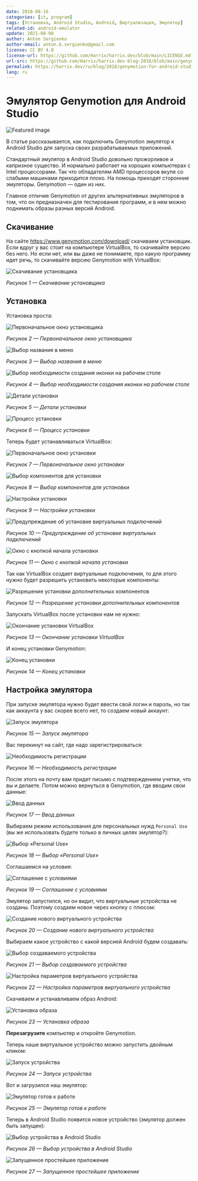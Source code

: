 ```yaml
---
date: 2018-08-16
categories: [it, program]
tags: [Установка, Android Studio, Android, Виртуализация, Эмулятор]
related-id: android-emulator
update: 2021-08-08
author: Anton Sergienko
author-email: anton.b.sergienko@gmail.com
license: CC BY 4.0
license-url: https://github.com/Harrix/harrix.dev/blob/main/LICENSE.md
url-src: https://github.com/Harrix/harrix.dev-blog-2018/blob/main/genymotion-for-android-studio/genymotion-for-android-studio.md
permalink: https://harrix.dev/ru/blog/2018/genymotion-for-android-studio/
lang: ru
---
```


# Эмулятор Genymotion для Android Studio

![Featured image](featured-image.svg)

В статье рассказывается, как подключить Genymotion эмулятор к Android Studio для запуска своих разрабатываемых приложений.

Стандартный эмулятор в Android Studio довольно прожорливое и капризное существо. И нормально работает на хороших компьютерах с Intel процессорами. Так что обладателям AMD процессоров вкупе со слабыми машинами приходится плохо. На помощь приходят сторонние эмуляторы. Genymotion — один из них.

Главное отличие Genymotion от других альтернативных эмуляторов в том, что он предназначен для тестирования программ, и в нем можно поднимать образы разных версий Android.

## Скачивание

На сайте <https://www.genymotion.com/download/> скачиваем установщик. Если вдруг у вас стоит на компьютере VirtualBox, то скачивайте версию без него. Но если нет, или вы даже не понимаете, про какую программу идет речь, то скачивайте версию Genymotion with VirtualBox:

![Скачивание установщика](img/download.png)

_Рисунок 1 — Скачивание установщика_

## Установка

Установка проста:

![Первоначальное окно установщика](img/install_01.png)

_Рисунок 2 — Первоначальное окно установщика_

![Выбор названия в меню](img/install_02.png)

_Рисунок 3 — Выбор названия в меню_

![Выбор необходимости создания иконки на рабочем столе](img/install_03.png)

_Рисунок 4 — Выбор необходимости создания иконки на рабочем столе_

![Детали установки](img/install_04.png)

_Рисунок 5 — Детали установки_

![Процесс установки](img/install_05.png)

_Рисунок 6 — Процесс установки_

Теперь будет устанавливаться VirtualBox:

![Первоначальное окно установки](img/install_06.png)

_Рисунок 7 — Первоначальное окно установки_

![Выбор компонентов для установки](img/install_07.png)

_Рисунок 8 — Выбор компонентов для установки_

![Настройки установки](img/install_08.png)

_Рисунок 9 — Настройки установки_

![Предупреждение об установке виртуальных подключений](img/install_09.png)

_Рисунок 10 — Предупреждение об установке виртуальных подключений_

![Окно с кнопкой начала установки](img/install_10.png)

_Рисунок 11 — Окно с кнопкой начала установки_

Так как VirtualBox создает виртуальные подключения, то для этого нужно будет разрешить установить некоторые компоненты:

![Разрешение установки дополнительных компонентов](img/install_11.png)

_Рисунок 12 — Разрешение установки дополнительных компонентов_

Запускать VirtualBox после установки нам не нужно:

![Окончание установки VirtualBox](img/install_12.png)

_Рисунок 13 — Окончание установки VirtualBox_

И конец установки Genymotion:

![Конец установки](img/install_13.png)

_Рисунок 14 — Конец установки_

## Настройка эмулятора

При запуске эмулятора нужно будет ввести свой логин и пароль, но так как аккаунта у вас скорее всего нет, то создаем новый аккаунт:

![Запуск эмулятора](img/install_14.png)

_Рисунок 15 — Запуск эмулятора_

Вас перекинут на сайт, где надо зарегистрироваться:

![Необходимость регистрации](img/install_15.png)

_Рисунок 16 — Необходимость регистрации_

После этого на почту вам придет письмо с подтверждением учетки, что вы и делаете. Потом можно вернуться в Genymotion, где вводим свои данные:

![Ввод данных](img/install_16.png)

_Рисунок 17 — Ввод данных_

Выбираем режим использования для персональных нужд `Personal Use` (вы же использовать будете только в личных целях эмулятор?):

![Выбор «Personal Use»](img/install_17.png)

_Рисунок 18 — Выбор «Personal Use»_

Соглашаемся на условия:

![Соглашение с условиями](img/install_18.png)

_Рисунок 19 — Соглашение с условиями_

Эмулятор запустился, но он видит, что виртуальные устройства не созданы. Поэтому создаем новое через кнопку с плюсом:

![Создание нового виртуального устройства](img/install_19.png)

_Рисунок 20 — Создание нового виртуального устройства_

Выбираем какое устройство с какой версией Android будем создавать:

![Выбор создаваемого устройства](img/install_20.png)

_Рисунок 21 — Выбор создаваемого устройства_

![Настройка параметров виртуального устройства](img/install_21.png)

_Рисунок 22 — Настройка параметров виртуального устройства_

Скачиваем и устанавливаем образ Android:

![Установка образа](img/install_22.png)

_Рисунок 23 — Установка образа_

**Перезагрузите** компьютер и откройте Genymotion.

Теперь наше виртуальное устройство можно запустить двойным кликом:

![Запуск устройства](img/install_23.png)

_Рисунок 24 — Запуск устройства_

Вот и загрузился наш эмулятор:

![Эмулятор готов к работе](img/install_24.png)

_Рисунок 25 — Эмулятор готов к работе_

Теперь в Android Studio появится новое устройство (эмулятор должен быть запущен):

![Выбор устройства в Android Studio](img/run_01.png)

_Рисунок 26 — Выбор устройства в Android Studio_

![Запущенное простейшее приложение](img/run_02.png)

_Рисунок 27 — Запущенное простейшее приложение_
